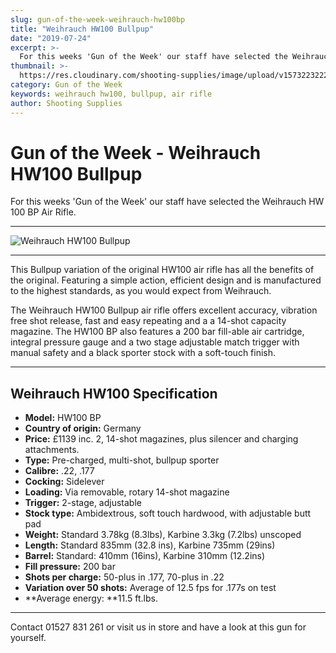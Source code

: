 ```yaml
---
slug: gun-of-the-week-weihrauch-hw100bp
title: "Weihrauch HW100 Bullpup"
date: "2019-07-24"
excerpt: >-
  For this weeks 'Gun of the Week' our staff have selected the Weihrauch HW 100 BP Air Rifle.
thumbnail: >-
  https://res.cloudinary.com/shooting-supplies/image/upload/v1573223222/Blog/weirauch-hw100bp-gun-of-the-week.jpg
category: Gun of the Week
keywords: weihrauch hw100, bullpup, air rifle
author: Shooting Supplies
---
```


# **Gun of the Week - Weihrauch HW100 Bullpup**

For this weeks 'Gun of the Week' our staff have selected the Weihrauch HW 100 BP Air Rifle.

****

![Weihrauch HW100 Bullpup](https://res.cloudinary.com/shooting-supplies/image/upload/v1573223210/guns/hw100-bullpup-black-grey-synthetic-air-rifle.jpg)

****

This Bullpup variation of the original HW100 air rifle has all the benefits of the original. Featuring a simple action, efficient design and is manufactured to the highest standards, as you would expect from Weihrauch.

The Weihrauch HW100 Bullpup air rifle offers excellent accuracy, vibration free shot release, fast and easy repeating and a a 14-shot capacity magazine. The HW100 BP also features a 200 bar fill-able air cartridge, integral pressure gauge and a two stage adjustable match trigger with manual safety and a black sporter stock with a soft-touch finish.

****

## **Weihrauch HW100 Specification**

- **Model:** HW100 BP
- **Country of origin:** Germany
- **Price:** £1139 inc. 2, 14-shot magazines, plus silencer and charging attachments.
- **Type:** Pre-charged, multi-shot, bullpup sporter
- **Calibre:** .22, .177
- **Cocking:** Sidelever
- **Loading:** Via removable, rotary 14-shot magazine
- **Trigger:** 2-stage, adjustable
- **Stock type:** Ambidextrous, soft touch hardwood, with adjustable butt pad
- **Weight:** Standard 3.78kg (8.3lbs), Karbine 3.3kg (7.2lbs) unscoped
- **Length:** Standard 835mm (32.8 ins), Karbine 735mm (29ins)
- **Barrel:** Standard: 410mm (16ins), Karbine 310mm (12.2ins)
- **Fill pressure:** 200 bar
- **Shots per charge:** 50-plus in .177, 70-plus in .22
- **Variation over 50 shots:** Average of 12.5 fps for .177s on test
- **Average energy: **11.5 ft.lbs.

****

Contact 01527 831 261 or visit us in store and have a look at this gun for yourself.
